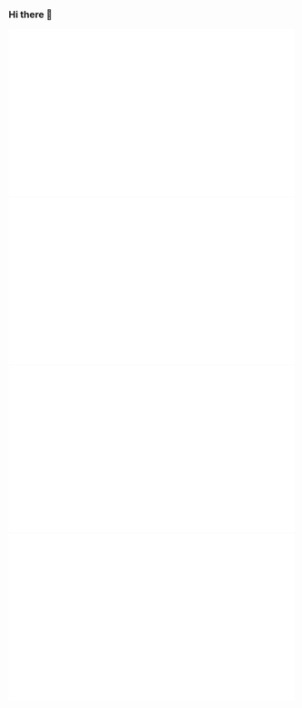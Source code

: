 ### Hi there 👋

<!--
**txsjyy/txsjyy** is a ✨ _special_ ✨ repository because its `README.md` (this file) appears on your GitHub profile.

Here are some ideas to get you started:

- 🔭 I’m currently working on ...
- 🌱 I’m currently learning ...
- 👯 I’m looking to collaborate on ...
- 🤔 I’m looking for help with ...
- 💬 Ask me about ...
- 📫 How to reach me: ...
- 😄 Pronouns: ...
- ⚡ Fun fact: ...
-->
![](https://raw.githubusercontent.com/txsjyy/github-stats/master/generated/overview.svg#gh-dark-mode-only)
![](https://raw.githubusercontent.com/txsjyy/github-stats/master/generated/overview.svg#gh-light-mode-only)
![](https://raw.githubusercontent.com/txsjyy/github-stats/master/generated/languages.svg#gh-dark-mode-only)
![](https://raw.githubusercontent.com/txsjyy/github-stats/master/generated/languages.svg#gh-light-mode-only)

